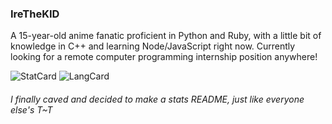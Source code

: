 ### IreTheKID

A 15-year-old anime fanatic proficient in Python and Ruby, with a little bit of knowledge in C++ and learning Node/JavaScript right now. Currently looking for a remote computer programming internship position anywhere! 

![StatCard](https://github-readme-stats.vercel.app/api?username=irethekid&count_private=true&theme=blueberry&show_icons=true&include_all_commits=true)
![LangCard](https://github-readme-stats.vercel.app/api/top-langs/?username=irethekid&layout=compact&theme=blueberry&exclude_repo=Repl.it-CSS-Index)

###### I finally caved and decided to make a stats README, just like everyone else's T~T
